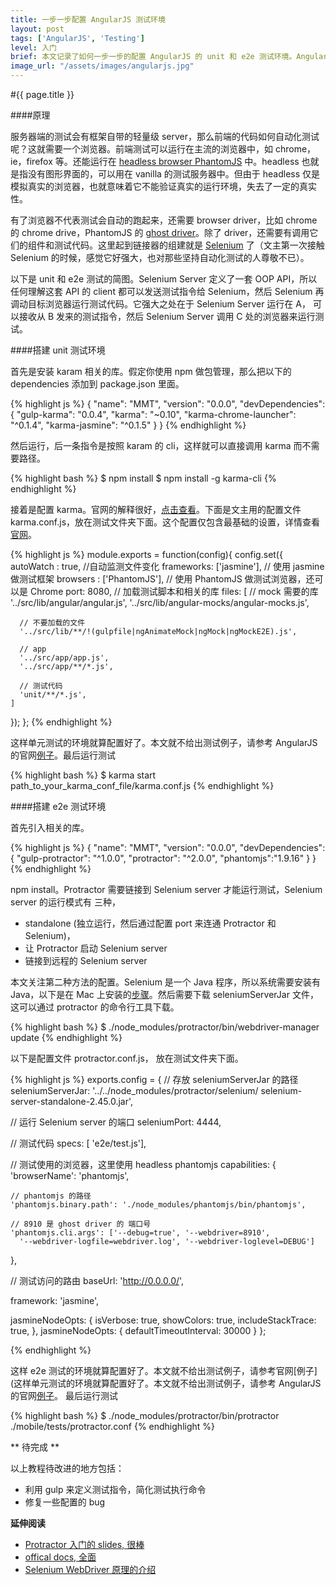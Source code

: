 ```yaml
---
title: 一步一步配置 AngularJS 测试环境
layout: post
tags: ['AngularJS', 'Testing']
level: 入门
brief: 本文记录了如何一步一步的配置 AngularJS 的 unit 和 e2e 测试环境。AngularJS 的测试会用到 protractor, Jasmine, PhantomJS, ghost driver, Selenium 等库。文中会简要的描述它们之间的关系。希望读者可以参考本文顺利搭建测试环境，少走弯路。
image_url: "/assets/images/angularjs.jpg"
---
```

#{{ page.title }}

####原理

服务器端的测试会有框架自带的轻量级 server，那么前端的代码如何自动化测试呢？这就需要一个浏览器。前端测试可以运行在主流的浏览器中，如 chrome，ie，firefox 等。还能运行在 [headless browser PhantomJS](http://phantomjs.org/) 中。headless 也就是指没有图形界面的，可以用在 vanilla 的测试服务器中。但由于 headless 仅是模拟真实的浏览器，也就意味着它不能验证真实的运行环境，失去了一定的真实性。

有了浏览器不代表测试会自动的跑起来，还需要 browser driver，比如 chrome 的 chrome drive，PhantomJS 的 [ghost driver](https://github.com/detro/ghostdriver)。除了 driver，还需要有调用它们的组件和测试代码。这里起到链接器的组建就是 [Selenium](http://www.seleniumhq.org/) 了（文主第一次接触 Selenium 的时候，感觉它好强大，也对那些坚持自动化测试的人尊敬不已）。

以下是 unit 和 e2e 测试的简图。Selenium Server 定义了一套 OOP API，所以任何理解这套 API 的 client 都可以发送测试指令给 Selenium，然后 Selenium 再调动目标浏览器运行测试代码。它强大之处在于 Selenium Server 运行在 A， 可以接收从 B 发来的测试指令，然后 Selenium Server 调用 C 处的浏览器来运行测试。

<!-- ![Alt text]({{ site.url }}/assets/images/karma_test_diagram.png) -->

<!-- ![Alt text]({{ site.url }}/assets/images/protractor_test_diagram.png) -->

####搭建 unit 测试环境

首先是安装 karam 相关的库。假定你使用 npm 做包管理，那么把以下的 dependencies 添加到 package.json 里面。

{% highlight js %}
{
  "name": "MMT",
  "version": "0.0.0",
  "devDependencies": {
    "gulp-karma": "0.0.4",
    "karma": "~0.10",
    "karma-chrome-launcher": "^0.1.4",
    "karma-jasmine": "^0.1.5"
    }
}
{% endhighlight %}

然后运行，后一条指令是按照 karam 的 cli，这样就可以直接调用 karma 而不需要路径。

{% highlight bash %}
$ npm install
$ npm install -g karma-cli
{% endhighlight %}

接着是配置 karma。官网的解释很好，[点击查看](http://karma-runner.github.io/0.12/intro/configuration.html)。下面是文主用的配置文件 karma.conf.js，放在测试文件夹下面。这个配置仅包含最基础的设置，详情查看[官网](http://karma-runner.github.io/0.12/config/configuration-file.html)。

{% highlight js %}
module.exports = function(config){
  config.set({
    autoWatch : true, //自动监测文件变化
    frameworks: ['jasmine'], // 使用 jasmine 做测试框架
    browsers : ['PhantomJS'], // 使用 PhantomJS 做测试浏览器，还可以是 Chrome
    port: 8080,
    // 加载测试脚本和相关的库
    files: [
      // mock 需要的库
      '../src/lib/angular/angular.js',
      '../src/lib/angular-mocks/angular-mocks.js',
      
      // 不要加载的文件
      '../src/lib/**/!(gulpfile|ngAnimateMock|ngMock|ngMockE2E).js',

      // app 
      '../src/app/app.js',
      '../src/app/**/*.js',

      // 测试代码
      'unit/**/*.js',
    ]
  });
};
{% endhighlight %}

这样单元测试的环境就算配置好了。本文就不给出测试例子，请参考 AngularJS 的官网[例子](https://docs.angularjs.org/guide/unit-testing)。最后运行测试

{% highlight bash %}
$ karma start path_to_your_karma_conf_file/karma.conf.js
{% endhighlight %}

####搭建 e2e 测试环境

首先引入相关的库。

{% highlight js %}
{
  "name": "MMT",
  "version": "0.0.0",
  "devDependencies": {
    "gulp-protractor": "^1.0.0",
    "protractor": "^2.0.0",
    "phantomjs":"1.9.16"
    }
}
{% endhighlight %}

npm install。Protractor 需要链接到 Selenium server 才能运行测试，Selenium server 的运行模式有 三种，

- standalone (独立运行，然后通过配置 port 来连通 Protractor 和 Selenium)，
- 让 Protractor 启动 Selenium server
- 链接到远程的 Selenium server

本文关注第二种方法的配置。Selenium 是一个 Java 程序，所以系统需要安装有 Java，以下是在 Mac 上安装的[步骤](https://www.java.com/en/download/help/index_installing.xml)。然后需要下载 seleniumServerJar 文件，这可以通过 protractor 的命令行工具下载。

{% highlight bash %}
$ ./node_modules/protractor/bin/webdriver-manager update
{% endhighlight %}

以下是配置文件 protractor.conf.js， 放在测试文件夹下面。

{% highlight js %}
exports.config = {
  // 存放 seleniumServerJar 的路径
  seleniumServerJar: '../../node_modules/protractor/selenium/
    selenium-server-standalone-2.45.0.jar',

  // 运行 Selenium server 的端口
  seleniumPort: 4444,

  // 测试代码
  specs: [ 'e2e/test.js'],

  // 测试使用的浏览器，这里使用 headless phantomjs
  capabilities: {
    'browserName': 'phantomjs',

    // phantomjs 的路径
    'phantomjs.binary.path': './node_modules/phantomjs/bin/phantomjs',

    // 8910 是 ghost driver 的 端口号
    'phantomjs.cli.args': ['--debug=true', '--webdriver=8910', 
      '--webdriver-logfile=webdriver.log', '--webdriver-loglevel=DEBUG']
  },

  // 测试访问的路由
  baseUrl: 'http://0.0.0.0/',

  framework: 'jasmine',

  jasmineNodeOpts: {
    isVerbose: true,
    showColors: true,
    includeStackTrace: true,
  },
  jasmineNodeOpts: {
    defaultTimeoutInterval: 30000
  }
};

{% endhighlight %}

这样 e2e 测试的环境就算配置好了。本文就不给出测试例子，请参考官网[例子](这样单元测试的环境就算配置好了。本文就不给出测试例子，请参考 AngularJS 的官网[例子](https://docs.angularjs.org/guide/unit-testing)。 最后运行测试

{% highlight bash %}
$ ./node_modules/protractor/bin/protractor ./mobile/tests/protractor.conf
{% endhighlight %}

** 待完成 **

以上教程待改进的地方包括：

- 利用 gulp 来定义测试指令，简化测试执行命令
- 修复一些配置的 bug 

**延伸阅读**

- [Protractor 入门的 slides, 很棒](http://ramonvictor.github.io/protractor/slides/#/1)
- [offical docs, 全面](https://github.com/angular/protractor/tree/master/docs)
- [Selenium WebDriver 原理的介绍](http://www.aosabook.org/en/selenium.html)


